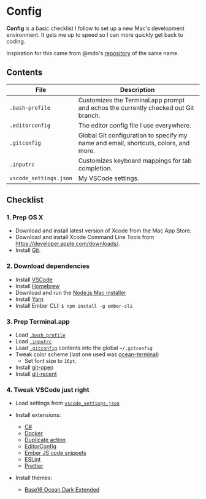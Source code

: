 # Config

**Config** is a basic checklist I follow to set up a new Mac's development environment. It gets me up to speed so I can more quickly get back to coding.

Inspiration for this came from @mdo's [repository](https://github.com/mdo/config) of the same name.

## Contents

| File | Description |
| --- | --- |
| `.bash-profile` | Customizes the Terminal.app prompt and echos the currently checked out Git branch. |
| `.editorconfig` | The editor config file I use everywhere. |
| `.gitconfig` | Global Git configuration to specify my name and email, shortcuts, colors, and more. |
| `.inputrc` | Customizes keyboard mappings for tab completion. |
| `vscode_settings.json` | My VSCode settings. |

## Checklist

### 1. Prep OS X

- Download and install latest version of Xcode from the Mac App Store.
- Download and install Xcode Command Line Tools from <https://developer.apple.com/downloads/>.
- Install [Git](https://git-scm.com/download/mac).

### 2. Download dependencies

- Install [VSCode](https://code.visualstudio.com/)
- Install [Homebrew](https://brew.sh)
- Download and run the [Node.js Mac installer](https://nodejs.org/en/download/)
- Install [Yarn](https://yarnpkg.com/en/docs/install)
- Install Ember CLI: `$ npm install -g ember-cli`

### 3. Prep Terminal.app

- Load [`.bash_profile`](.bash_profile)
- Load [`.inputrc`](.inputrc)
- Load [`.gitconfig`](.gitconfig) contents into the global `~/.gitconfig`
- Tweak color scheme (last one used was [ocean-terminal](https://github.com/mdo/ocean-terminal))
  - Set font size to `16pt`.
- Install [git-open](https://github.com/paulirish/git-open)
- Install [git-recent](https://github.com/paulirish/git-recent)

### 4. Tweak VSCode just right

- Load settings from [`vscode_settings.json`](vscode_settings.json)
- Install extensions:
  - [C#](https://marketplace.visualstudio.com/items?itemName=ms-vscode.csharp)
  - [Docker](https://marketplace.visualstudio.com/items?itemName=PeterJausovec.vscode-docker)
  - [Duplicate action](https://marketplace.visualstudio.com/items?itemName=mrmlnc.vscode-duplicate)
  - [EditorConfig](https://marketplace.visualstudio.com/items?itemName=EditorConfig.EditorConfig)
  - [Ember JS code snippets](https://marketplace.visualstudio.com/items?itemName=phanitejakomaravolu.EmberES6Snippets)
  - [ESLint](https://marketplace.visualstudio.com/items?itemName=dbaeumer.vscode-eslint)
  - [Prettier](https://marketplace.visualstudio.com/items?itemName=esbenp.prettier-vscode)

- Install themes:
  - [Base16 Ocean Dark Extended](https://marketplace.visualstudio.com/items?itemName=kleber-swf.ocean-dark-extended)
